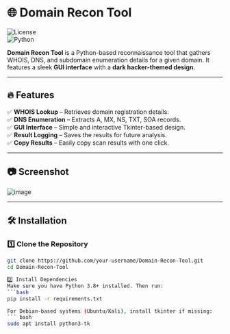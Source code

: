 # 🌐 Domain Recon Tool  

![License](https://img.shields.io/badge/license-MIT-green)  
![Python](https://img.shields.io/badge/Python-3.8%2B-blue)  

**Domain Recon Tool** is a Python-based reconnaissance tool that gathers WHOIS, DNS, and subdomain enumeration details for a given domain. It features a sleek **GUI interface** with a **dark hacker-themed design**.  

---

## 🔥 Features  
✅ **WHOIS Lookup** – Retrieves domain registration details.  
✅ **DNS Enumeration** – Extracts A, MX, NS, TXT, SOA records.  
✅ **GUI Interface** – Simple and interactive Tkinter-based design.  
✅ **Result Logging** – Saves the results for future analysis.  
✅ **Copy Results** – Easily copy scan results with one click.  

---

## 📷 Screenshot  
![image](https://github.com/user-attachments/assets/9e5abc92-6b73-437a-807c-5f74cddfdb59)


---

## 🛠 Installation  

### 1️⃣ Clone the Repository  
```bash
git clone https://github.com/your-username/Domain-Recon-Tool.git
cd Domain-Recon-Tool

2️⃣ Install Dependencies
Make sure you have Python 3.8+ installed. Then run:
```bash
pip install -r requirements.txt

For Debian-based systems (Ubuntu/Kali), install tkinter if missing:
``` bash
sudo apt install python3-tk
